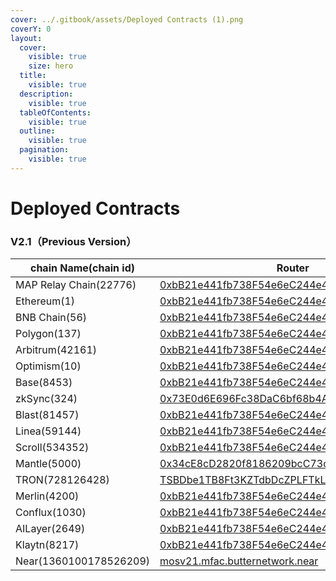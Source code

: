 ```yaml
---
cover: ../.gitbook/assets/Deployed Contracts (1).png
coverY: 0
layout:
  cover:
    visible: true
    size: hero
  title:
    visible: true
  description:
    visible: true
  tableOfContents:
    visible: true
  outline:
    visible: true
  pagination:
    visible: true
---
```

# Deployed Contracts

### V2.1（Previous Version）

| chain Name(chain id)   | Router                                                                                                                         | Adapter                                                                                                                        |
| ---------------------- | ------------------------------------------------------------------------------------------------------------------------------ | ------------------------------------------------------------------------------------------------------------------------------ |
| MAP Relay Chain(22776) | [0xbB21e441fb738F54e6eC244e435475096E179d66](https://www.maposcan.io/address/0xbB21e441fb738F54e6eC244e435475096E179d66)          | [0x002162B2aEe2dD657FB131b28CC34deE6797b66f](https://www.maposcan.io/address/0x002162B2aEe2dD657FB131b28CC34deE6797b66f)          |
| Ethereum(1)            | [0xbB21e441fb738F54e6eC244e435475096E179d66](https://etherscan.io/address/0xbb21e441fb738f54e6ec244e435475096e179d66)             | [0x002162B2aEe2dD657FB131b28CC34deE6797b66f](https://etherscan.io/address/0x002162b2aee2dd657fb131b28cc34dee6797b66f)             |
| BNB Chain(56)          | [0xbB21e441fb738F54e6eC244e435475096E179d66](https://bscscan.com/address/0xbb21e441fb738f54e6ec244e435475096e179d66)              | [0x002162B2aEe2dD657FB131b28CC34deE6797b66f](https://bscscan.com/address/0x002162b2aee2dd657fb131b28cc34dee6797b66f)              |
| Polygon(137)           | [0xbB21e441fb738F54e6eC244e435475096E179d66](https://polygonscan.com/address/0xbb21e441fb738f54e6ec244e435475096e179d66)          | [0x002162B2aEe2dD657FB131b28CC34deE6797b66f](https://polygonscan.com/address/0x002162b2aee2dd657fb131b28cc34dee6797b66f)          |
| Arbitrum(42161)        | [0xbB21e441fb738F54e6eC244e435475096E179d66](https://arbiscan.io/address/0xbb21e441fb738f54e6ec244e435475096e179d66)              | [0x002162B2aEe2dD657FB131b28CC34deE6797b66f](https://arbiscan.io/address/0x002162b2aee2dd657fb131b28cc34dee6797b66f)              |
| Optimism(10)           | [0xbB21e441fb738F54e6eC244e435475096E179d66](https://optimistic.etherscan.io/address/0xbb21e441fb738f54e6ec244e435475096e179d66)  | [0x002162B2aEe2dD657FB131b28CC34deE6797b66f](https://optimistic.etherscan.io/address/0x002162B2aEe2dD657FB131b28CC34deE6797b66f)  |
| Base(8453)             | [0xbB21e441fb738F54e6eC244e435475096E179d66](https://basescan.org/address/0xbb21e441fb738f54e6ec244e435475096e179d66)             | [0x002162B2aEe2dD657FB131b28CC34deE6797b66f](https://basescan.org/address/0x002162b2aee2dd657fb131b28cc34dee6797b66f)             |
| zkSync(324)            | [0x73E0d6E696Fc38DaC6bf68b4A0b06d35Df10492E](https://explorer.zksync.io/address/0x73E0d6E696Fc38DaC6bf68b4A0b06d35Df10492E)       | [0x3f2C5b3f2A071Ad6F471393c57cb5D3DB009Fd19](https://explorer.zksync.io/address/0x3f2C5b3f2A071Ad6F471393c57cb5D3DB009Fd19)       |
| Blast(81457)           | [0xbB21e441fb738F54e6eC244e435475096E179d66](https://blastscan.io/address/0xbb21e441fb738f54e6ec244e435475096e179d66)             | [0x002162B2aEe2dD657FB131b28CC34deE6797b66f](https://blastscan.io/address/0x002162b2aee2dd657fb131b28cc34dee6797b66f)             |
| Linea(59144)           | [0xbB21e441fb738F54e6eC244e435475096E179d66](https://lineascan.build/address/0xbb21e441fb738f54e6ec244e435475096e179d66)          | [0x002162B2aEe2dD657FB131b28CC34deE6797b66f](https://lineascan.build/address/0x002162b2aee2dd657fb131b28cc34dee6797b66f)          |
| Scroll(534352)         | [0xbB21e441fb738F54e6eC244e435475096E179d66](https://scrollscan.com/address/0xbb21e441fb738f54e6ec244e435475096e179d66)           | [0x002162B2aEe2dD657FB131b28CC34deE6797b66f](https://scrollscan.com/address/0x002162b2aee2dd657fb131b28cc34dee6797b66f)           |
| Mantle(5000)           | [0x34cE8cD2820f8186209bcC73cB36410c9BD8541b](https://explorer.mantle.xyz/address/0x34cE8cD2820f8186209bcC73cB36410c9BD8541b)      | [0x002162B2aEe2dD657FB131b28CC34deE6797b66f](https://explorer.mantle.xyz/address/0x002162B2aEe2dD657FB131b28CC34deE6797b66f)      |
| TRON(728126428)        | [TSBDbe1TB8Ft3KZTdbDcZPLFTkL2BFBiZh](https://tronscan.org/#/contract/TSBDbe1TB8Ft3KZTdbDcZPLFTkL2BFBiZh)                          | [TKUNfz6X5CjrSyR5YwbkSZPx6LGSWygLBK](https://tronscan.org/#/contract/TKUNfz6X5CjrSyR5YwbkSZPx6LGSWygLBK)                          |
| Merlin(4200)           | [0xbB21e441fb738F54e6eC244e435475096E179d66](https://scan.merlinchain.io/address/0xbB21e441fb738F54e6eC244e435475096E179d66)      | [0x002162B2aEe2dD657FB131b28CC34deE6797b66f](https://scan.merlinchain.io/address/0x002162B2aEe2dD657FB131b28CC34deE6797b66f)      |
| Conflux(1030)          | [0xbB21e441fb738F54e6eC244e435475096E179d66](https://evm.confluxscan.io/address/0xbb21e441fb738f54e6ec244e435475096e179d66)       | [0x002162B2aEe2dD657FB131b28CC34deE6797b66f](https://evm.confluxscan.io/address/0x002162b2aee2dd657fb131b28cc34dee6797b66f)       |
| AILayer(2649)          | [0xbB21e441fb738F54e6eC244e435475096E179d66](https://mainnet-explorer.anvm.io/address/0xbB21e441fb738F54e6eC244e435475096E179d66) | [0x002162B2aEe2dD657FB131b28CC34deE6797b66f](https://mainnet-explorer.anvm.io/address/0x002162B2aEe2dD657FB131b28CC34deE6797b66f) |
| Klaytn(8217)           | [0xbB21e441fb738F54e6eC244e435475096E179d66](https://klaytnscope.com/account/0xbB21e441fb738F54e6eC244e435475096E179d66)          | [0x002162B2aEe2dD657FB131b28CC34deE6797b66f](klaytnscope.com/account/0x002162B2aEe2dD657FB131b28CC34deE6797b66f)                  |
| Near(1360100178526209) | [mosv21.mfac.butternetwork.near](https://nearblocks.io/address/mosv21.mfac.butternetwork.near)                                    |                                                                                                                                |
